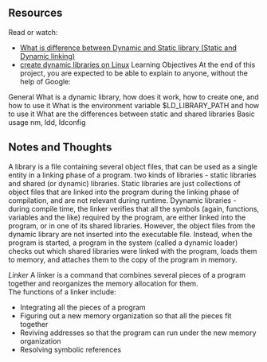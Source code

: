 
## Resources
Read or watch:

+ [What is difference between Dynamic and Static library (Static and Dynamic linking)](https://www.youtube.com/watch?v=eW5he5uFBNM&ab_channel=HowTo)
+ [create dynamic libraries on Linux]()
Learning Objectives
At the end of this project, you are expected to be able to explain to anyone, without the help of Google:

General
What is a dynamic library, how does it work, how to create one, and how to use it
What is the environment variable $LD_LIBRARY_PATH and how to use it
What are the differences between static and shared libraries
Basic usage nm, ldd, ldconfig
## Notes and Thoughts
A library is a file containing several object files, that can be used as a single entity in a
linking phase of a program.
two kinds of libraries - static libraries and shared (or dynamic) libraries.
Static libraries are just collections of object files that are linked into the program during
the linking phase of compilation, and are not relevant during runtime.
Dyynamic libraries - during compile time, the linker verifies that all the symbols (again, functions,
variables and the like) required by the program, are either linked into the program, or in one of its 
shared libraries. However, the object files from the dynamic library are not inserted into 
the executable file. Instead, when the program is started, a program in the system (called a dynamic 
loader) checks out which shared libraries were linked with the program, loads them to memory, and attaches
them to the copy of the program in memory.

*Linker*
A linker is a command that combines several pieces of a program together and reorganizes the memory allocation for them.  
The functions of a linker include:  

+ Integrating all the pieces of a program
+ Figuring out a new memory organization so that all the pieces fit together
+ Reviving addresses so that the program can run under the new memory organization
+ Resolving symbolic references

